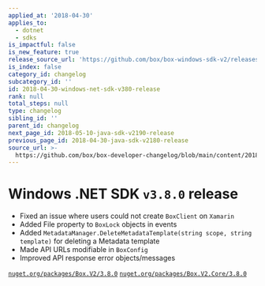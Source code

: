```yaml
---
applied_at: '2018-04-30'
applies_to:
  - dotnet
  - sdks
is_impactful: false
is_new_feature: true
release_source_url: 'https://github.com/box/box-windows-sdk-v2/releases/tag/v3.8.0'
is_index: false
category_id: changelog
subcategory_id: ''
id: 2018-04-30-windows-net-sdk-v380-release
rank: null
total_steps: null
type: changelog
sibling_id: ''
parent_id: changelog
next_page_id: 2018-05-10-java-sdk-v2190-release
previous_page_id: 2018-04-30-java-sdk-v2180-release
source_url: >-
  https://github.com/box/box-developer-changelog/blob/main/content/2018/04-30-windows-net-sdk-v380-release.md
---
```

# Windows .NET SDK `v3.8.0` release

* Fixed an issue where users could not create `BoxClient` on `Xamarin`
* Added File property to `BoxLock` objects in events
* Added `MetadataManager.DeleteMetadataTemplate(string scope, string template)` for deleting a Metadata template
* Made API URLs modifiable in `BoxConfig`
* Improved API response error objects/messages

[`nuget.org/packages/Box.V2/3.8.0`](https://www.nuget.org/packages/Box.V2/3.8.0)
[`nuget.org/packages/Box.V2.Core/3.8.0`](https://www.nuget.org/packages/Box.V2.Core/3.8.0)
